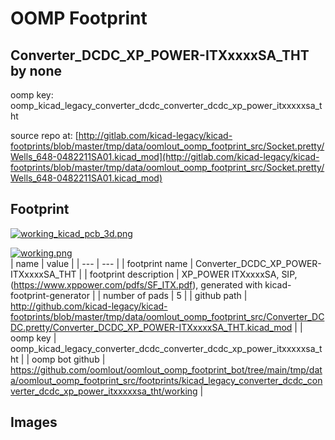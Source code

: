 # OOMP Footprint  
## Converter_DCDC_XP_POWER-ITXxxxxSA_THT  by none  
  
oomp key: oomp_kicad_legacy_converter_dcdc_converter_dcdc_xp_power_itxxxxxsa_tht  
  
source repo at: [http://gitlab.com/kicad-legacy/kicad-footprints/blob/master/tmp/data/oomlout_oomp_footprint_src/Socket.pretty/Wells_648-0482211SA01.kicad_mod](http://gitlab.com/kicad-legacy/kicad-footprints/blob/master/tmp/data/oomlout_oomp_footprint_src/Socket.pretty/Wells_648-0482211SA01.kicad_mod)  
## Footprint  
  
[![working_kicad_pcb_3d.png](working_kicad_pcb_3d_600.png)](working_kicad_pcb_3d.png)  
  
[![working.png](working_600.png)](working.png)  
| name | value | 
| --- | --- | 
| footprint name | Converter_DCDC_XP_POWER-ITXxxxxSA_THT | 
| footprint description | XP_POWER  ITXxxxxSA, SIP, (https://www.xppower.com/pdfs/SF_ITX.pdf), generated with kicad-footprint-generator | 
| number of pads | 5 | 
| github path | http://github.com/kicad-legacy/kicad-footprints/blob/master/tmp/data/oomlout_oomp_footprint_src/Converter_DCDC.pretty/Converter_DCDC_XP_POWER-ITXxxxxSA_THT.kicad_mod | 
| oomp key | oomp_kicad_legacy_converter_dcdc_converter_dcdc_xp_power_itxxxxxsa_tht | 
| oomp bot github | https://github.com/oomlout/oomlout_oomp_footprint_bot/tree/main/tmp/data/oomlout_oomp_footprint_src/footprints/kicad_legacy_converter_dcdc_converter_dcdc_xp_power_itxxxxxsa_tht/working | 
## Images  
